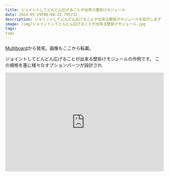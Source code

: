 ```yaml
---
title: ジョイントしてどんどん広げることが出来る壁掛けモジュール
date: 2024-05-29T00:08:22.795732
description: ジョイントしてどんどん広げることが出来る壁掛けモジュールを紹介します
image: /img/ジョイントしてどんどん広げることが出来る壁掛けモジュール.jpg
tags:
tags
---
```

[Multiboard](https://www.multiboard.io/)から発見。画像もここから転載。

ジョイントしてどんどん広げることが出来る壁掛けモジュールの作例です。
この規格を基に様々なオプションパーツが設計され


<iframe width="100%" height="315" src="https://www.youtube.com/embed/sbbJ0pUYp8U" title="YouTube video player" frameborder="0" allow="accelerometer; autoplay; clipboard-write; encrypted-media; gyroscope; picture-in-picture" allowfullscreen></iframe>

